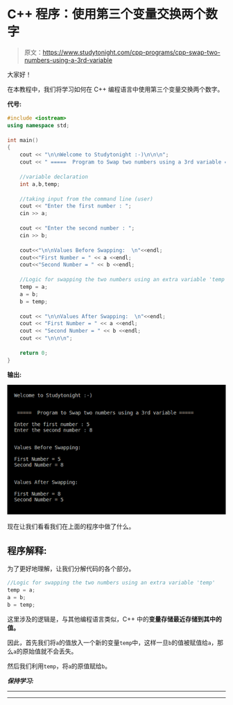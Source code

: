 # C++ 程序：使用第三个变量交换两个数字

> 原文：<https://www.studytonight.com/cpp-programs/cpp-swap-two-numbers-using-a-3rd-variable>

大家好！

在本教程中，我们将学习如何在 C++ 编程语言中使用第三个变量交换两个数字。

**代号:**

```cpp
#include <iostream>
using namespace std;

int main()
{
    cout << "\n\nWelcome to Studytonight :-)\n\n\n";
    cout << " =====  Program to Swap two numbers using a 3rd variable ===== \n\n";

    //variable declaration
    int a,b,temp;

    //taking input from the command line (user)
    cout << "Enter the first number : ";
    cin >> a;

    cout << "Enter the second number : ";
    cin >> b;

    cout<<"\n\nValues Before Swapping:  \n"<<endl;
    cout<<"First Number = " << a <<endl;
    cout<<"Second Number = " << b <<endl;

    //Logic for swapping the two numbers using an extra variable 'temp'
    temp = a;
    a = b;
    b = temp;

    cout << "\n\nValues After Swapping:  \n"<<endl;
    cout << "First Number = " << a <<endl;
    cout << "Second Number = " << b <<endl;
    cout << "\n\n\n";

    return 0;
} 
```

**输出:**

![C++ swapping using a temp variable program](img/91631e8884d7bb2f0c320c937793796d.png)

现在让我们看看我们在上面的程序中做了什么。

## 程序解释:

为了更好地理解，让我们分解代码的各个部分。

```cpp
//Logic for swapping the two numbers using an extra variable 'temp'
temp = a;
a = b;
b = temp;
```

这里涉及的逻辑是，与其他编程语言类似，C++ 中的**变量存储最近存储到其中的值。**

因此，首先我们将`a`的值放入一个新的变量`temp`中，这样一旦`b`的值被赋值给`a`，那么`a`的原始值就不会丢失。

然后我们利用`temp`，将`a`的原值赋给`b`。

***保持学习:***

* * *

* * *